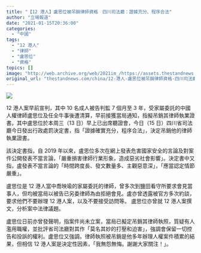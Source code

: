 ```yaml
---
title: "【12 港人】盧思位被吊銷律師資格　四川司法廳：證據充分、程序合法"
author: "立場報道"
date: "2021-01-15T20:36:00"
categories:
  - "中國"
tags:
  - "12 港人"
  - "律師"
  - "盧思位"
  - "資格"
topics: []
image: "http://web.archive.org/web/2021im_/https://assets.thestandnews.com/media/photos/20200112-47_lXWZV_Milxh8M.png"
original_url: "thestandnews.com/china/12-港人-盧思位被吊銷律師資格-四川司法廳-證據充分-程序合法"
---
```

![](http://web.archive.org/web/2021im_/https://assets.thestandnews.com/media/photos/20200112-47_lXWZV_Milxh8M.png)

12 港人案早前宣判，其中 10 名成人被告判監 7 個月至 3 年，受家屬委託的中國人權律師盧思位及任全牛事後遭清算，早前接獲當局通知，指擬吊銷其律師執業證書。其中盧思位於本周三（13 日）早上已出席聽證會，今日（15 日）四川省司法廳今日發出行政處罰決定書，指「證據確實充分，程序合法」，決定吊銷他的律師執業證書。

該決定書指，自 2019 年以來，盧思位多次在網上發表危害國家安全的言論及對案件公開發表不當言論，「嚴重損害律師行業形象，造成惡劣社會影響」。決定書中又指，盧發表不當言論的「時間跨度長、發文數量多、主觀惡意深」，「應當認定情節嚴重」。

盧思位是 12 港人當中喬映瑜的家屬委託的律師，曾多次到鹽田看守所要求會見當事人，但均被當局以被告已另委律師為由拒絕會見。盧亦曾透露被官方多次約談，要求他們不要辦理 12 港人案，以及不要接受訪問等。 盧思位亦曾就 12 港人案撰文，分析案中法律議題。

盧思位日前亦曾發聲明，指案件尚未立案，當局已擬定吊銷其律師執照，質疑有人濫用職權，並批評省司法廳對其作「莫名其妙的打壓和迫害」，強調會保留一切控告和投訴的權利。盧思位又強調，律師執照被吊銷是他多年辦理人權案件積累的結果，但相信 12 港人案是決定性因素，「我無怨無悔。謝謝大家關注！」。